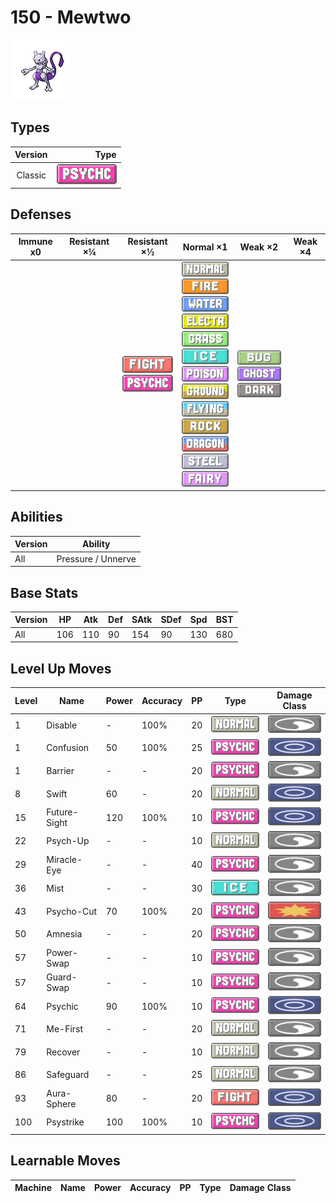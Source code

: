 # 150 - Mewtwo

![mewtwo](../img/pokemon/150.png)

## Types

| Version | Type                                 |
| :-----: | -----------------------------------: |
| Classic | ![psychic](../img/types/psychic.png) |

## Defenses

| Immune x0 | Resistant ×¼ | Resistant ×½                                                                    | Normal ×1                                                                                                                                                                                                                                                                                                                                                                                                                                                                                            | Weak ×2                                                                                              | Weak ×4 |
| --------- | ------------ | ------------------------------------------------------------------------------- | ---------------------------------------------------------------------------------------------------------------------------------------------------------------------------------------------------------------------------------------------------------------------------------------------------------------------------------------------------------------------------------------------------------------------------------------------------------------------------------------------------- | ---------------------------------------------------------------------------------------------------- | ------- |
|           |              | ![fighting](../img/types/fighting.png)<br/>![psychic](../img/types/psychic.png) | ![normal](../img/types/normal.png)<br/>![fire](../img/types/fire.png)<br/>![water](../img/types/water.png)<br/>![electric](../img/types/electric.png)<br/>![grass](../img/types/grass.png)<br/>![ice](../img/types/ice.png)<br/>![poison](../img/types/poison.png)<br/>![ground](../img/types/ground.png)<br/>![flying](../img/types/flying.png)<br/>![rock](../img/types/rock.png)<br/>![dragon](../img/types/dragon.png)<br/>![steel](../img/types/steel.png)<br/>![fairy](../img/types/fairy.png) | ![bug](../img/types/bug.png)<br/>![ghost](../img/types/ghost.png)<br/>![dark](../img/types/dark.png) |         |

## Abilities

| Version | Ability            |
| ------- | ------------------ |
| All     | Pressure / Unnerve |

## Base Stats

| Version | HP  | Atk | Def | SAtk | SDef | Spd | BST |
| ------- | --- | --- | --- | ---- | ---- | --- | --- |
| All     | 106 | 110 | 90  | 154  | 90   | 130 | 680 |

## Level Up Moves

| Level | Name         | Power | Accuracy | PP | Type                                   | Damage Class                           |
| ----- | ------------ | ----- | -------- | -- | -------------------------------------- | -------------------------------------- |
| 1     | Disable      | -     | 100%     | 20 | ![normal](../img/types/normal.png)     | ![status](../img/types/status.png)     |
| 1     | Confusion    | 50    | 100%     | 25 | ![psychic](../img/types/psychic.png)   | ![special](../img/types/special.png)   |
| 1     | Barrier      | -     | -        | 20 | ![psychic](../img/types/psychic.png)   | ![status](../img/types/status.png)     |
| 8     | Swift        | 60    | -        | 20 | ![normal](../img/types/normal.png)     | ![special](../img/types/special.png)   |
| 15    | Future-Sight | 120   | 100%     | 10 | ![psychic](../img/types/psychic.png)   | ![special](../img/types/special.png)   |
| 22    | Psych-Up     | -     | -        | 10 | ![normal](../img/types/normal.png)     | ![status](../img/types/status.png)     |
| 29    | Miracle-Eye  | -     | -        | 40 | ![psychic](../img/types/psychic.png)   | ![status](../img/types/status.png)     |
| 36    | Mist         | -     | -        | 30 | ![ice](../img/types/ice.png)           | ![status](../img/types/status.png)     |
| 43    | Psycho-Cut   | 70    | 100%     | 20 | ![psychic](../img/types/psychic.png)   | ![physical](../img/types/physical.png) |
| 50    | Amnesia      | -     | -        | 20 | ![psychic](../img/types/psychic.png)   | ![status](../img/types/status.png)     |
| 57    | Power-Swap   | -     | -        | 10 | ![psychic](../img/types/psychic.png)   | ![status](../img/types/status.png)     |
| 57    | Guard-Swap   | -     | -        | 10 | ![psychic](../img/types/psychic.png)   | ![status](../img/types/status.png)     |
| 64    | Psychic      | 90    | 100%     | 10 | ![psychic](../img/types/psychic.png)   | ![special](../img/types/special.png)   |
| 71    | Me-First     | -     | -        | 20 | ![normal](../img/types/normal.png)     | ![status](../img/types/status.png)     |
| 79    | Recover      | -     | -        | 10 | ![normal](../img/types/normal.png)     | ![status](../img/types/status.png)     |
| 86    | Safeguard    | -     | -        | 25 | ![normal](../img/types/normal.png)     | ![status](../img/types/status.png)     |
| 93    | Aura-Sphere  | 80    | -        | 20 | ![fighting](../img/types/fighting.png) | ![special](../img/types/special.png)   |
| 100   | Psystrike    | 100   | 100%     | 10 | ![psychic](../img/types/psychic.png)   | ![special](../img/types/special.png)   |

## Learnable Moves

| Machine | Name | Power | Accuracy | PP | Type | Damage Class |
| ------- | ---- | ----- | -------- | -- | ---- | ------------ |